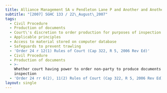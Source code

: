 ```yaml
---
title: Alliance Management SA v Pendleton Lane P and Another and Another Suit
subtitle: "[2007] SGHC 133 / 22\_August\_2007"
tags:
  - Civil Procedure
  - Production of documents
  - Court\'s discretion to order production for purposes of inspection
  - Applicable principles
  - Access to material stored on computer database
  - Safeguards to prevent trawling
  - 'Order 24 r 12(1) Rules of Court (Cap 322, R 5, 2006 Rev Ed)'
  - Civil Procedure
  - Production of documents
  - >-
    Whether court having power to order non-party to produce documents for
    inspection
  - 'Order 24 rr 6(2), 11(2) Rules of Court (Cap 322, R 5, 2006 Rev Ed)'
layout: single
---
```


